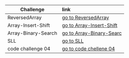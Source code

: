 |Challenge |   link    |
|-----------|:-----------
|ReversedArray|[go to ReversedArray](https://bashar-owainat.github.io/data-structures-and-algorithms/ReverseArray/reversedArray)
|Array-Insert-Shift|[go to Array-Insert-Shift](https://bashar-owainat.github.io/data-structures-and-algorithms/Challenges/array-insert-shift/ArrayInsertWhiteboard)
|Array-Binary-Search|[go to Array-Binary-Searc](https://bashar-owainat.github.io/data-structures-and-algorithms/Challenges/array-binary-search/BinarySearchWhiteboard)
|SLL|[go to SLL](https://bashar-owainat.github.io/data-structures-and-algorithms/Data-Structures/Linked-lists/LinkedList/SLLReadMe)
|code challenge 04|[go to code chellene 04](https://bashar-owainat.github.io/data-structures-and-algorithms/Challenges/code-challenge04/whiteboard)

